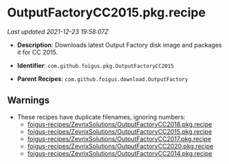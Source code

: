 # OutputFactoryCC2015.pkg.recipe

_Last updated 2021-12-23 19:58:07Z_

- **Description**: Downloads latest Output Factory disk image and packages it for CC 2015.

- **Identifier**: `com.github.foigus.pkg.OutputFactoryCC2015`

- **Parent Recipes**: `com.github.foigus.download.OutputFactory`

## Warnings

- These recipes have duplicate filenames, ignoring numbers:
    - [foigus-recipes/ZevrixSolutions/OutputFactoryCC2018.pkg.recipe](/autopkg-dupe-tracker/foigus-recipes/ZevrixSolutions/OutputFactoryCC2018.pkg.recipe)
    - [foigus-recipes/ZevrixSolutions/OutputFactoryCC2015.pkg.recipe](/autopkg-dupe-tracker/foigus-recipes/ZevrixSolutions/OutputFactoryCC2015.pkg.recipe)
    - [foigus-recipes/ZevrixSolutions/OutputFactoryCC2017.pkg.recipe](/autopkg-dupe-tracker/foigus-recipes/ZevrixSolutions/OutputFactoryCC2017.pkg.recipe)
    - [foigus-recipes/ZevrixSolutions/OutputFactoryCC2020.pkg.recipe](/autopkg-dupe-tracker/foigus-recipes/ZevrixSolutions/OutputFactoryCC2020.pkg.recipe)
    - [foigus-recipes/ZevrixSolutions/OutputFactoryCC2014.pkg.recipe](/autopkg-dupe-tracker/foigus-recipes/ZevrixSolutions/OutputFactoryCC2014.pkg.recipe)